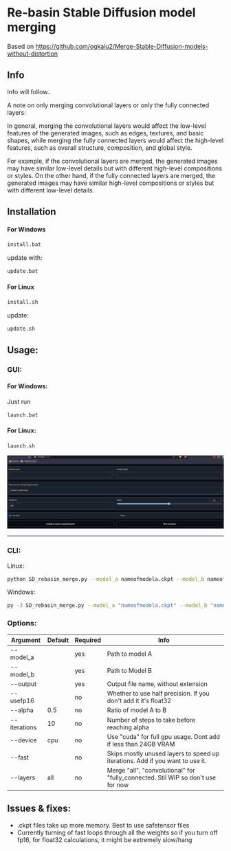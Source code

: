# Re-basin Stable Diffusion model merging
Based on https://github.com/ogkalu2/Merge-Stable-Diffusion-models-without-distortion

## Info

Info will follow..

A note on only merging convolutional layers or only the fully connected layers:

In general, merging the convolutional layers would affect the low-level features of the generated images, such as edges, textures, and basic shapes, while merging the fully connected layers would affect the high-level features, such as overall structure, composition, and global style.

For example, if the convolutional layers are merged, the generated images may have similar low-level details but with different high-level compositions or styles. On the other hand, if the fully connected layers are merged, the generated images may have similar high-level compositions or styles but with different low-level details.

## Installation

#### For Windows

```sh
install.bat
```

update with:

```sh
update.bat
```

#### For Linux
```sh
install.sh
```

update:

```sh
update.sh
```


## Usage:

### GUI:

#### For Windows:
Just run 
```sh
launch.bat
```

#### For Linux:
```sh
launch.sh
```

![Alt text](/re-basinmenu.png?raw=true "Re-basin gui")

-----


### CLI:

Linux:

```sh
python SD_rebasin_merge.py --model_a nameofmodela.ckpt --model_b nameofmodelb.ckpt  ...
```

Windows:
```sh
py -3 SD_rebasin_merge.py --model_a "nameofmodela.ckpt" --model_b "nameofmodelb.ckpt"  ...
```

### Options:
| Argument | Default | Required | Info |
| ------ | ------- | ------- | ------- |
| --model_a | | yes | Path to model A |
| --model_b  | | yes | Path to Model B | 
| --output | | yes | Output file name, without extension |
| --usefp16 | | no | Whether to use half precision. If you don't add it it's float32 |
| --alpha | 0.5 | no | Ratio of model A to B |
| --iterations | 10 | no | Number of steps to take before reaching alpha |
| --device | cpu | no | Use "cuda" for full gpu usage. Dont add if less than 24GB VRAM |
| --fast | | no | Skips mostly unused layers to speed up iterations. Add if you want to use it. |
| --layers | all | no | Merge "all", "convolutional" for "fully_connected. Stil WIP so don't use for now  |

## Issues & fixes:

 - .ckpt files take up more memory. Best to use safetensor files
 - Currently turning of fast loops through all the weights so if you turn off fp16, for float32 calculations, it might be extremely slow/hang
